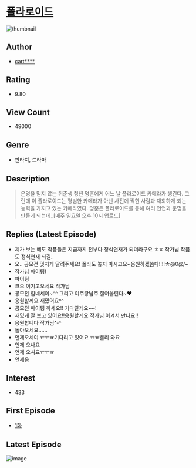 # [폴라로이드](https://comic.naver.com/bestChallenge/list?titleId=771243)
![thumbnail](https://image-comic.pstatic.net/user_contents_data/challenge_comic/2021/04/18/345416/thumbnail_202x164a26a1dd1_76a9_40c4_9510_10f8fa1949fd_00003763.JPEG)

## Author
- [cart****](https://comic.naver.com/artistTitle?id=345416)

## Rating
- 9.80

## View Count
- 49000

## Genre
- 판타지, 드라마

## Description
> 운명을 믿지 않는 취준생 청년 명훈에게 어느 날 폴라로이드 카메라가 생긴다. 그런데 이 폴라로이드는 평범한 카메라가 아닌 사진에 찍힌 사람과 재회하게 되는 능력을 가지고 있는 카메라였다. 명훈은 폴라로이드를 통해 여러 인연과 운명을 만들게 되는데..[매주 일요일 오후 10시 업로드]

## Replies (Latest Episode)
- 제가 보는 베도 작품들은 지금까지 전부다 정식연재가 되더라구요 ㅎㅎ 작가님 작품도 정식연재 되길..
- 오.. 공모전 멋지게 달려주세요! 폴라도 놓지 마시고요~응원하겠씀다!!!!☆@0@/~
- 작가님 파이팅!
- 파이팅
- 크으 이기고오세요 작가님
- 공모전 힘네세여~^^ 그리고 여주랑남주 잘어울린다~♥
- 응원할께요 재밌어요^^
- 공모전 파이팅 하세요!! 기다릴게요~~!
- 재밌게 잘 보고 있어요!!응원할게요 작가님 이겨서 만나요!!
- 응원합니다 작가님^-^
- 돌아오세요......
- 언제오세여 ㅠㅠㅠ기다리고 있어요 ㅠㅠ빨리 와요
- 언제 오나요
- 언제 오셔요ㅠㅠㅠ
- 언제옴

## Interest
- 433

## First Episode
- [1화](https://comic.naver.com/bestChallenge/detail?titleId=771243&no=1)

## Latest Episode
![image](https://image-comic.pstatic.net/user_contents_data/challenge_comic/2021/07/14/345416/upload_7077745680443651385.jpeg)
